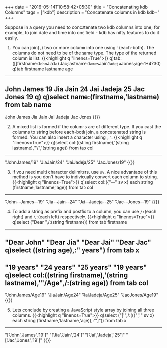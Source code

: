 +++
date = "2016-05-14T10:58:42+05:30"
title = "Concatenating kdb Columns"
tags = ["kdb"]
description = "Concatenate columns in kdb kdb+"
+++


Suppose in a query you need to concatenate two kdb columns into one; for example, to join date and time into one field - kdb has nifty features to do it easily.

1. You can join(`,`) two or more column into one using `'`(each-both). The columns do not need to be of the same type. The type of the returned column is list.
{{<highlight q "linenos=True">}}
q)tab:([]firstname:`John`Jia`Jai`Jac;lastname:`James`Jain`Jadeja`Jones;age:1+4?30)
q)tab
firstname lastname age
----------------------
John      James    19
Jia       Jain     24
Jai       Jadeja   25
Jac       Jones    19
q)
q)select name:(firstname,'lastname) from tab
name
----------
John James
Jia  Jain
Jai  Jadeja
Jac  Jones
{{</highlight>}}

2. A mixed list is formed if the columns are of different type. If you cast the columns to string before each-both join, a concatenated string is formed. You can also insert a character using `,'`.
{{<highlight q "linenos=True">}}
q)select col:((string firstname),'(string lastname),'"/",'(string age)) from tab
col
--------------
"JohnJames/19"
"JiaJain/24"
"JaiJadeja/25"
"JacJones/19"
{{</highlight>}}

3. If you need multi character delimiters, use `sv`. A nice advantage of this method is you don't have to individually convert each column to string.
{{<highlight q "linenos=True">}}
q)select col:({"--" sv x} each string (firstname,'lastname,'age)) from tab
col
-----------------
"John--James--19"
"Jia--Jain--24"
"Jai--Jadeja--25"
"Jac--Jones--19"
{{</highlight>}}

4. To add a string as prefix and postfix to a column, you can use `/:`(each right) and `\:`(each left) respectively.
{{<highlight q "linenos=True">}}
q)select ("Dear ",/:(string firstname)) from tab
firstname
-----------
"Dear John"
"Dear Jia"
"Dear Jai"
"Dear Jac"
q)select ((string age),\:" years") from tab
x
----------
"19 years"
"24 years"
"25 years"
"19 years"
q)select col:((string firstname),'(string lastname),'"/Age",/:(string age)) from tab
col
--------------
"JohnJames/Age19"
"JiaJain/Age24"
"JaiJadeja/Age25"
"JacJones/Age19"
{{</highlight>}}


5. Lets conclude by creating a JavaScript style array by joining all three columns.
{{<highlight q "linenos=True">}}
q)select ("['",/:(({"','" sv x} each string (firstname,'lastname,'age)),\:"']")) from tab
x
-----------------------
"['John','James','19']"
"['Jia','Jain','24']"
"['Jai','Jadeja','25']"
"['Jac','Jones','19']"
{{</highlight>}}
